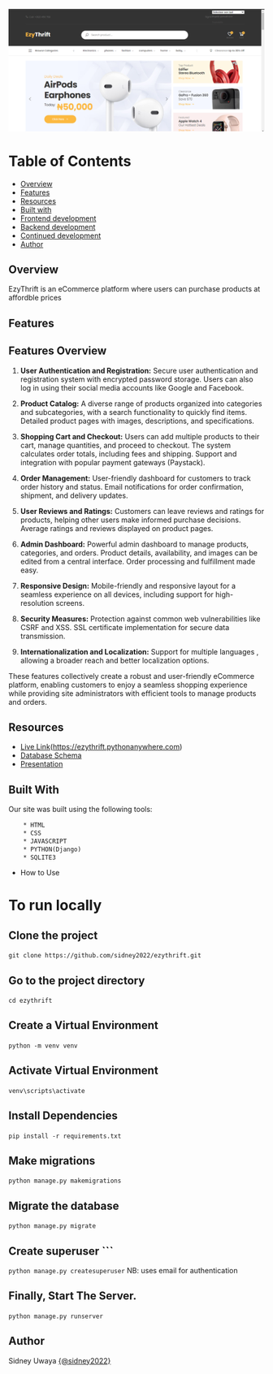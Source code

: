 ![Images](/images/overview.png)

# Table of Contents

- [Overview](#overview)
- [Features](#features)
- [Resources](#Resources)
- [Built with](#Built-With)
- [Frontend development](#Frontend-Development)
- [Backend development](#Backend-Development)
- [Continued development](#Continued-Development)
- [Author](#Author) 

## Overview

EzyThrift is an eCommerce platform where users can purchase products at affordble prices 


## Features


## Features Overview

1. **User Authentication and Registration:** Secure user authentication and registration system with encrypted password storage. Users can also log in using their social media accounts like Google and Facebook.

2. **Product Catalog:** A diverse range of products organized into categories and subcategories, with a search functionality to quickly find items. Detailed product pages with images, descriptions, and specifications.

3. **Shopping Cart and Checkout:** Users can add multiple products to their cart, manage quantities, and proceed to checkout. The system calculates order totals, including fees and shipping. Support and integration with popular payment gateways (Paystack).

4. **Order Management:** User-friendly dashboard for customers to track order history and status. Email notifications for order confirmation, shipment, and delivery updates.

5. **User Reviews and Ratings:** Customers can leave reviews and ratings for products, helping other users make informed purchase decisions. Average ratings and reviews displayed on product pages.

6. **Admin Dashboard:** Powerful admin dashboard to manage products, categories, and orders. Product details, availability, and images can be edited from a central interface. Order processing and fulfillment made easy.

7. **Responsive Design:** Mobile-friendly and responsive layout for a seamless experience on all devices, including support for high-resolution screens.


8. **Security Measures:** Protection against common web vulnerabilities like CSRF and XSS. SSL certificate implementation for secure data transmission.

9. **Internationalization and Localization:** Support for multiple languages , allowing a broader reach and better localization options.


These features collectively create a robust and user-friendly eCommerce platform, enabling customers to enjoy a seamless shopping experience while providing site administrators with efficient tools to manage products and orders.


## Resources
- [Live Link](#Live-Link)(https://ezythrift.pythonanywhere.com)
- [Database Schema](#Database-Schema)
- [Presentation](#Presentation)



## Built With

 Our site was built using the following tools:

        * HTML
        * CSS
        * JAVASCRIPT
        * PYTHON(Django) ​ ​
        * SQLITE3

- How to Use


# To run locally

## Clone the project
``` git clone https://github.com/sidney2022/ezythrift.git ```

## Go to the project directory
``` cd ezythrift ```

## Create a Virtual Environment
``` python -m venv venv ```

## Activate Virtual Environment
``` venv\scripts\activate ```

## Install Dependencies
``` pip install -r requirements.txt ```

## Make migrations
``` python manage.py makemigrations ```

## Migrate the database
``` python manage.py migrate ```

## Create superuser ```
``` python manage.py createsuperuser ```
NB: uses email for authentication

## Finally, Start The Server.
``` python manage.py runserver ``` 


## Author
Sidney Uwaya [{@sidney2022}](https://github.com/sidney2022)


